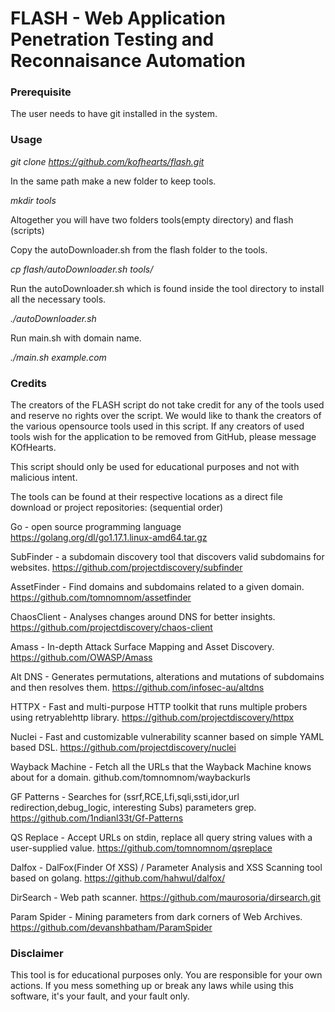 # FLASH - Web Application Penetration Testing and Reconnaisance Automation #

### Prerequisite ###
The user needs to have git installed in the system.

### Usage ###

_git clone https://github.com/kofhearts/flash.git_

In the same path make a new folder to keep tools.

_mkdir tools_

Altogether you will have two folders tools(empty directory) and flash (scripts)

Copy the autoDownloader.sh from the flash folder to the tools.

_cp flash/autoDownloader.sh tools/_

Run the autoDownloader.sh which is found inside the tool directory to install all the necessary tools.

_./autoDownloader.sh_

Run main.sh with domain name.

_./main.sh example.com_

### Credits ###

The creators of the FLASH script do not take credit for any of the tools used and reserve no rights over the script. 
We would like to thank the creators of the various opensource tools used in this script. 
If any creators of used tools wish for the application to be removed from GitHub, 
please message KOfHearts. 

This script should only be used for educational purposes and not with malicious intent. 

The tools can be found at their respective locations as a direct file download or 
project repositories: (sequential order)

Go - open source programming language
https://golang.org/dl/go1.17.1.linux-amd64.tar.gz

SubFinder - a subdomain discovery tool that discovers valid subdomains for websites. 
https://github.com/projectdiscovery/subfinder

AssetFinder - Find domains and subdomains related to a given domain.
https://github.com/tomnomnom/assetfinder

ChaosClient - Analyses changes around DNS for better insights.
https://github.com/projectdiscovery/chaos-client

Amass - In-depth Attack Surface Mapping and Asset Discovery.
https://github.com/OWASP/Amass

Alt DNS - Generates permutations, alterations and mutations of subdomains and then resolves them.
https://github.com/infosec-au/altdns

HTTPX - Fast and multi-purpose HTTP toolkit that runs multiple probers using retryablehttp library.
https://github.com/projectdiscovery/httpx

Nuclei - Fast and customizable vulnerability scanner based on simple YAML based DSL.
https://github.com/projectdiscovery/nuclei

Wayback Machine - Fetch all the URLs that the Wayback Machine knows about for a domain.
github.com/tomnomnom/waybackurls

GF Patterns - Searches for (ssrf,RCE,Lfi,sqli,ssti,idor,url redirection,debug_logic, interesting Subs) parameters grep.
https://github.com/1ndianl33t/Gf-Patterns

QS Replace - Accept URLs on stdin, replace all query string values with a user-supplied value. 
https://github.com/tomnomnom/qsreplace

Dalfox - DalFox(Finder Of XSS) / Parameter Analysis and XSS Scanning tool based on golang.
https://github.com/hahwul/dalfox/

DirSearch - Web path scanner.
https://github.com/maurosoria/dirsearch.git

Param Spider - Mining parameters from dark corners of Web Archives.
https://github.com/devanshbatham/ParamSpider

### Disclaimer ###
This tool is for educational purposes only. You are responsible for your own actions. If you mess something up or break any laws while using this software, it's your fault, and your fault only.
